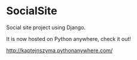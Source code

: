 # SocialSite
Social site project using Django.

It is now hosted on Python anywhere, check it out!

http://kaptejnszyma.pythonanywhere.com/
